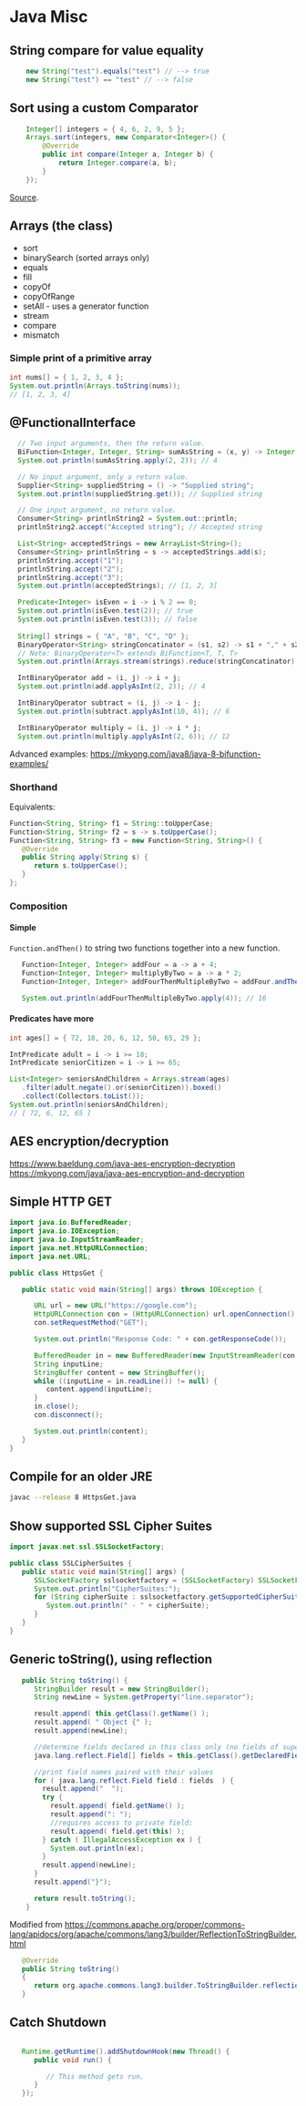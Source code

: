 # Java Misc

## String compare for value equality
```java
    new String("test").equals("test") // --> true
    new String("test") == "test" // --> false
```

## Sort using a custom Comparator
```java
    Integer[] integers = { 4, 6, 2, 9, 5 };
    Arrays.sort(integers, new Comparator<Integer>() {
        @Override
        public int compare(Integer a, Integer b) {
            return Integer.compare(a, b);
        }
    });
```

[Source](https://www.baeldung.com/java-sorting).


## Arrays (the class)
- sort
- binarySearch (sorted arrays only)
- equals
- fill
- copyOf
- copyOfRange
- setAll - uses a generator function
- stream
- compare
- mismatch

### Simple print of a primitive array
```java
int nums[] = { 1, 2, 3, 4 };
System.out.println(Arrays.toString(nums));
// [1, 2, 3, 4]
```

## @FunctionalInterface
```java
  // Two input arguments, then the return value.
  BiFunction<Integer, Integer, String> sumAsString = (x, y) -> Integer.toString(x + y);
  System.out.println(sumAsString.apply(2, 2)); // 4

  // No input argument, only a return value.
  Supplier<String> suppliedString = () -> "Supplied string";
  System.out.println(suppliedString.get()); // Supplied string

  // One input argument, no return value.
  Consumer<String> printlnString2 = System.out::println;
  printlnString2.accept("Accepted string"); // Accepted string

  List<String> acceptedStrings = new ArrayList<String>();
  Consumer<String> printlnString = s -> acceptedStrings.add(s);
  printlnString.accept("1");
  printlnString.accept("2");
  printlnString.accept("3");
  System.out.println(acceptedStrings); // [1, 2, 3]

  Predicate<Integer> isEven = i -> i % 2 == 0;
  System.out.println(isEven.test(2)); // true
  System.out.println(isEven.test(3)); // false
  
  String[] strings = { "A", "B", "C", "D" };
  BinaryOperator<String> stringConcatinator = (s1, s2) -> s1 + "," + s2;
  // Note: BinaryOperator<T> extends BiFunction<T, T, T>
  System.out.println(Arrays.stream(strings).reduce(stringConcatinator).orElse("Empty")); // A,B,C,D

  IntBinaryOperator add = (i, j) -> i + j;
  System.out.println(add.applyAsInt(2, 2)); // 4

  IntBinaryOperator subtract = (i, j) -> i - j;
  System.out.println(subtract.applyAsInt(10, 4)); // 6

  IntBinaryOperator multiply = (i, j) -> i * j;
  System.out.println(multiply.applyAsInt(2, 6)); // 12
```

Advanced examples: https://mkyong.com/java8/java-8-bifunction-examples/

### Shorthand
Equivalents:
```java
Function<String, String> f1 = String::toUpperCase;
Function<String, String> f2 = s -> s.toUpperCase();
Function<String, String> f3 = new Function<String, String>() {
   @Override
   public String apply(String s) {
      return s.toUpperCase();
   }
};
```

### Composition

#### Simple
```Function.andThen()``` to string two functions together into a new function.

```java
   Function<Integer, Integer> addFour = a -> a + 4;
   Function<Integer, Integer> multiplyByTwo = a -> a * 2;
   Function<Integer, Integer> addFourThenMultipleByTwo = addFour.andThen(multiplyByTwo);

   System.out.println(addFourThenMultipleByTwo.apply(4)); // 16
```

#### Predicates have more
```java
int ages[] = { 72, 18, 20, 6, 12, 50, 65, 29 };

IntPredicate adult = i -> i >= 18;
IntPredicate seniorCitizen = i -> i >= 65;

List<Integer> seniorsAndChildren = Arrays.stream(ages)
   .filter(adult.negate().or(seniorCitizen)).boxed()
   .collect(Collectors.toList());
System.out.println(seniorsAndChildren);
// [ 72, 6, 12, 65 ]
```

## AES encryption/decryption
https://www.baeldung.com/java-aes-encryption-decryption
https://mkyong.com/java/java-aes-encryption-and-decryption


## Simple HTTP GET
```java
import java.io.BufferedReader;
import java.io.IOException;
import java.io.InputStreamReader;
import java.net.HttpURLConnection;
import java.net.URL;

public class HttpsGet {

   public static void main(String[] args) throws IOException {

      URL url = new URL("https://google.com");
      HttpURLConnection con = (HttpURLConnection) url.openConnection();
      con.setRequestMethod("GET");

      System.out.println("Response Code: " + con.getResponseCode());

      BufferedReader in = new BufferedReader(new InputStreamReader(con.getInputStream()));
      String inputLine;
      StringBuffer content = new StringBuffer();
      while ((inputLine = in.readLine()) != null) {
         content.append(inputLine);
      }
      in.close();
      con.disconnect();

      System.out.println(content);
   }
}
```

## Compile for an older JRE
```bash
javac --release 8 HttpsGet.java
```

## Show supported SSL Cipher Suites
```java
import javax.net.ssl.SSLSocketFactory;

public class SSLCipherSuites {
   public static void main(String[] args) {
      SSLSocketFactory sslsocketfactory = (SSLSocketFactory) SSLSocketFactory.getDefault();
      System.out.println("CipherSuites:");
      for (String cipherSuite : sslsocketfactory.getSupportedCipherSuites()) {
         System.out.println(" - " + cipherSuite);
      }
   }
}
```

## Generic toString(), using reflection
```java
   public String toString() {
      StringBuilder result = new StringBuilder();
      String newLine = System.getProperty("line.separator");

      result.append( this.getClass().getName() );
      result.append( " Object {" );
      result.append(newLine);

      //determine fields declared in this class only (no fields of superclass)
      java.lang.reflect.Field[] fields = this.getClass().getDeclaredFields();

      //print field names paired with their values
      for ( java.lang.reflect.Field field : fields  ) {
        result.append("  ");
        try {
          result.append( field.getName() );
          result.append(": ");
          //requires access to private field:
          result.append( field.get(this) );
        } catch ( IllegalAccessException ex ) {
          System.out.println(ex);
        }
        result.append(newLine);
      }
      result.append("}");

      return result.toString();
    }
```

Modified from https://commons.apache.org/proper/commons-lang/apidocs/org/apache/commons/lang3/builder/ReflectionToStringBuilder.html
```java
   @Override
   public String toString()
   {
      return org.apache.commons.lang3.builder.ToStringBuilder.reflectionToString(this);
   }
```

## Catch Shutdown

```java

   Runtime.getRuntime().addShutdownHook(new Thread() {
      public void run() {

         // This method gets run.
      }
   });
```
